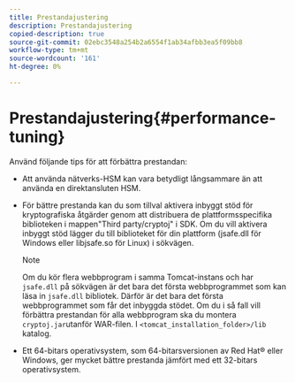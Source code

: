 ```yaml
---
title: Prestandajustering
description: Prestandajustering
copied-description: true
source-git-commit: 02ebc3548a254b2a6554f1ab34afbb3ea5f09bb8
workflow-type: tm+mt
source-wordcount: '161'
ht-degree: 0%

---
```


# Prestandajustering{#performance-tuning}

Använd följande tips för att förbättra prestandan:

* Att använda nätverks-HSM kan vara betydligt långsammare än att använda en direktansluten HSM.
* För bättre prestanda kan du som tillval aktivera inbyggt stöd för kryptografiska åtgärder genom att distribuera de plattformsspecifika biblioteken i mappen&quot;Third party/cryptoj&quot; i SDK. Om du vill aktivera inbyggt stöd lägger du till biblioteket för din plattform (jsafe.dll för Windows eller libjsafe.so för Linux) i sökvägen.

  >[!NOTE]
  >
  >Om du kör flera webbprogram i samma Tomcat-instans och har `jsafe.dll` på sökvägen är det bara det första webbprogrammet som kan läsa in `jsafe.dll` bibliotek. Därför är det bara det första webbprogrammet som får det inbyggda stödet. Om du i så fall vill förbättra prestandan för alla webbprogram ska du montera `cryptoj.jar`utanför WAR-filen. I `<tomcat_installation_folder>/lib` katalog.

* Ett 64-bitars operativsystem, som 64-bitarsversionen av Red Hat® eller Windows, ger mycket bättre prestanda jämfört med ett 32-bitars operativsystem.

